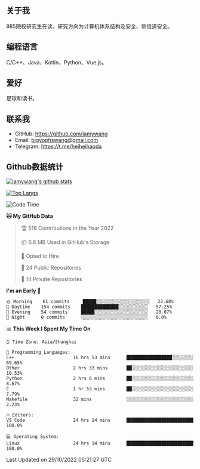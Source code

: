 ## 关于我

985院校研究生在读，研究方向为计算机体系结构及安全、侧信道安全。

## 编程语言

C/C++、Java、Kotlin、Python、Vue.js。

## 爱好

足球和读书。

## 联系我

- GitHub: https://github.com/iamywang
- Email: bigyophswang@gmail.com
- Telegram: https://t.me/heiheihaoda

## Github数据统计

[![iamywang's github stats](https://github-readme-stats.vercel.app/api?username=iamywang&count_private=true&show_icons=true)]()

[![Top Langs](https://github-readme-stats.vercel.app/api/top-langs/?username=iamywang&layout=compact)]()

<!--START_SECTION:waka-->
![Code Time](http://img.shields.io/badge/Code%20Time-639%20hrs%2027%20mins-blue)

**🐱 My GitHub Data** 

> 🏆 518 Contributions in the Year 2022
 > 
> 📦 6.8 MB Used in GitHub's Storage 
 > 
> 💼 Opted to Hire
 > 
> 📜 24 Public Repositories 
 > 
> 🔑 14 Private Repositories  
 > 
**I'm an Early 🐤** 

```text
🌞 Morning    61 commits     █████░░░░░░░░░░░░░░░░░░░░   22.68% 
🌆 Daytime    154 commits    ██████████████░░░░░░░░░░░   57.25% 
🌃 Evening    54 commits     █████░░░░░░░░░░░░░░░░░░░░   20.07% 
🌙 Night      0 commits      ░░░░░░░░░░░░░░░░░░░░░░░░░   0.0%

```


📊 **This Week I Spent My Time On** 

```text
⌚︎ Time Zone: Asia/Shanghai

💬 Programming Languages: 
C++                      16 hrs 53 mins      █████████████████░░░░░░░░   69.65% 
Other                    2 hrs 33 mins       ██░░░░░░░░░░░░░░░░░░░░░░░   10.53% 
Python                   2 hrs 6 mins        ██░░░░░░░░░░░░░░░░░░░░░░░   8.67% 
C                        1 hr 53 mins        ██░░░░░░░░░░░░░░░░░░░░░░░   7.79% 
Makefile                 32 mins             ░░░░░░░░░░░░░░░░░░░░░░░░░   2.23%

🔥 Editors: 
VS Code                  24 hrs 14 mins      █████████████████████████   100.0%

💻 Operating System: 
Linux                    24 hrs 14 mins      █████████████████████████   100.0%

```


 Last Updated on 29/10/2022 05:21:27 UTC
<!--END_SECTION:waka-->
